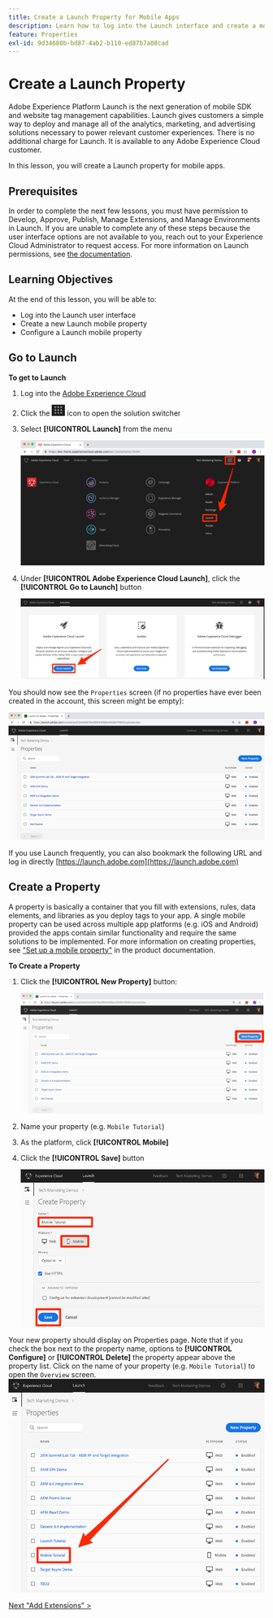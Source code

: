 ```yaml
---
title: Create a Launch Property for Mobile Apps
description: Learn how to log into the Launch interface and create a mobile Launch property. This lesson is part of the Implementing the Experience Cloud in Mobile iOS Objective-C Applications tutorial.
feature: Properties
exl-id: 9d34680b-bd87-4ab2-b110-ed87b7a08cad
---
```

# Create a Launch Property

Adobe Experience Platform Launch is the next generation of mobile SDK and website tag management capabilities. Launch gives customers a simple way to deploy and manage all of the analytics, marketing, and advertising solutions necessary to power relevant customer experiences. There is no additional charge for Launch. It is available to any Adobe Experience Cloud customer.

In this lesson, you will create a Launch property for mobile apps.

## Prerequisites

In order to complete the next few lessons, you must have permission to Develop, Approve, Publish, Manage Extensions, and Manage Environments in Launch. If you are unable to complete any of these steps because the user interface options are not available to you, reach out to your Experience Cloud Administrator to request access. For more information on Launch permissions, see [the documentation](https://experienceleague.adobe.com/docs/launch/using/reference/admin/user-permissions.html).

## Learning Objectives

At the end of this lesson, you will be able to:

* Log into the Launch user interface
* Create a new Launch mobile property
* Configure a Launch mobile property

## Go to Launch

**To get to Launch**

1. Log into the [Adobe Experience Cloud](https://experiencecloud.adobe.com)

1. Click the ![Solution Switcher Icon](images/mobile-launch-solutionSwitcher.png) icon to open the solution switcher

1. Select **[!UICONTROL Launch]** from the menu

    ![Open the solution switcher using the icon and click Activation](images/mobile-launch-solutionSwitcherActivation.png)

1. Under **[!UICONTROL Adobe Experience Cloud Launch]**, click the **[!UICONTROL Go to Launch]** button

   ![Click the Launch button](images/mobile-launch-goToLaunch.png)

You should now see the `Properties` screen (if no properties have ever been created in the account, this screen might be empty):

![Properties Screen](images/mobile-launch-propertiesScreen.png)

If you use Launch frequently, you can also bookmark the following URL and log in directly [https://launch.adobe.com](https://launch.adobe.com)

## Create a Property

A property is basically a container that you fill with extensions, rules, data elements, and libraries as you deploy tags to your app. A single mobile property can be used across multiple app platforms (e.g. iOS and Android) provided the apps contain similar functionality and require the same solutions to be implemented.  For more information on creating properties, see ["Set up a mobile property"](https://aep-sdks.gitbook.io/docs/getting-started/create-a-mobile-property) in the product documentation.

**To Create a Property**

1. Click the **[!UICONTROL New Property]** button:

    ![Click New Property](images/mobile-launch-addNewProperty.png)

1. Name your property (e.g. `Mobile Tutorial`)
1. As the platform, click **[!UICONTROL Mobile]**
1. Click the **[!UICONTROL Save]** button

   ![Create a new Property](images/mobile-launch-newProperty.png)

Your new property should display on Properties page. Note that if you check the box next to the property name, options to **[!UICONTROL Configure]** or **[!UICONTROL Delete]** the property appear above the property list. Click on the name of your property (e.g. `Mobile Tutorial`) to open the `Overview` screen.
![Click the name of the property to open it](images/mobile-launch-openProperty.png)

[Next "Add Extensions" >](launch-add-extensions.md)
